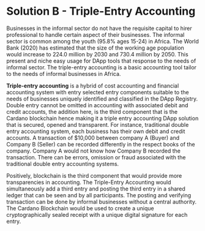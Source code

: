 # Solution B - Triple-Entry Accounting

Businesses in the informal sector do not have the requisite capital to hirer professional to handle certain aspect of their businesses. The informal sector is common among the youth (95.8% ages 15-24) in Africa. The World Bank (2020) has estimated that the size of the working age population would increase to 224.0 million by 2030 and 730.4 million by 2050. This present and niche easy usage for DApp tools that response to the needs of informal sector. The triple-entry accounting is a basic accounting tool tailor to the needs of informal businesses in Africa. 

**Triple-entry accounting** is a hybrid of cost accounting and financial accounting system with entry selected entry components suitable to the needs of businesses uniquely identified and classified in the DApp Registry. Double entry cannot be omitted in accounting with associated debit and credit accounts, the addition here, is the third component that is the Cardano blockchain hence making it a triple entry accounting DApp solution that is secured, opened and transparent.
For instance, traditional double entry accounting system, each business has their own debit and credit accounts. A transaction of $10,000 between company A (Buyer) and Company B (Seller) can be recorded differently in the respect books of the company. Company A would not know how Company B recorded the transaction. There can be errors, omission or fraud associated with the traditional double entry accounting systems. 

Positively, blockchain is the third component that would provide more transparencies in accounting. The Triple-Entry Accounting would simultaneously add a third entry and posting the third entry in a shared ledger that can be seen and by all participants. The posting and verifying transaction can be done by informal businesses without a central authority. The Cardano Blockchain would be used to create a unique cryptographically sealed receipt with a unique digital signature for each entry.
